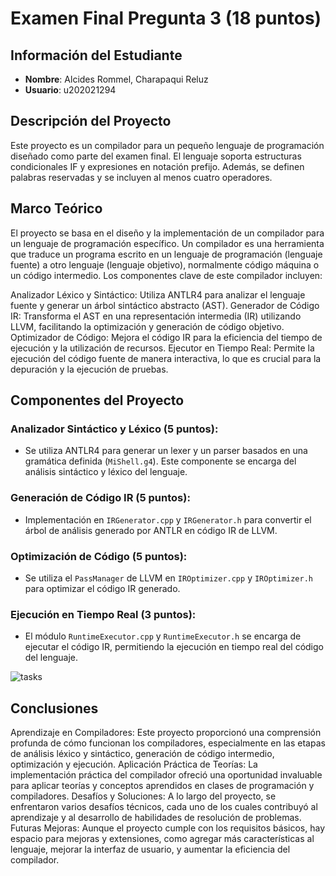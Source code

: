# Examen Final Pregunta 3 (18 puntos)

## Información del Estudiante

- **Nombre**: Alcides Rommel, Charapaqui Reluz
- **Usuario**: u202021294

## Descripción del Proyecto

Este proyecto es un compilador para un pequeño lenguaje de programación diseñado como parte del examen final. El lenguaje soporta estructuras condicionales IF y expresiones en notación prefijo. Además, se definen palabras reservadas y se incluyen al menos cuatro operadores.

## Marco Teórico
El proyecto se basa en el diseño y la implementación de un compilador para un lenguaje de programación específico. Un compilador es una herramienta que traduce un programa escrito en un lenguaje de programación (lenguaje fuente) a otro lenguaje (lenguaje objetivo), normalmente código máquina o un código intermedio. Los componentes clave de este compilador incluyen:

Analizador Léxico y Sintáctico: Utiliza ANTLR4 para analizar el lenguaje fuente y generar un árbol sintáctico abstracto (AST).
Generador de Código IR: Transforma el AST en una representación intermedia (IR) utilizando LLVM, facilitando la optimización y generación de código objetivo.
Optimizador de Código: Mejora el código IR para la eficiencia del tiempo de ejecución y la utilización de recursos.
Ejecutor en Tiempo Real: Permite la ejecución del código fuente de manera interactiva, lo que es crucial para la depuración y la ejecución de pruebas.

## Componentes del Proyecto

### Analizador Sintáctico y Léxico (5 puntos):

- Se utiliza ANTLR4 para generar un lexer y un parser basados en una gramática definida (`MiShell.g4`). Este componente se encarga del análisis sintáctico y léxico del lenguaje.

### Generación de Código IR (5 puntos):

- Implementación en `IRGenerator.cpp` y `IRGenerator.h` para convertir el árbol de análisis generado por ANTLR en código IR de LLVM.

### Optimización de Código (5 puntos):

- Se utiliza el `PassManager` de LLVM en `IROptimizer.cpp` y `IROptimizer.h` para optimizar el código IR generado.

### Ejecución en Tiempo Real (3 puntos):

- El módulo `RuntimeExecutor.cpp` y `RuntimeExecutor.h` se encarga de ejecutar el código IR, permitiendo la ejecución en tiempo real del código del lenguaje.

![tasks](https://cdn.discordapp.com/attachments/1159637113541759146/1179900255257501787/image.png?ex=657b76be&is=656901be&hm=f49d857a78e88aaac2397f38df9fe17b1227cad199fd0ffdafa164930823bdfb&)

## Conclusiones
Aprendizaje en Compiladores: Este proyecto proporcionó una comprensión profunda de cómo funcionan los compiladores, especialmente en las etapas de análisis léxico y sintáctico, generación de código intermedio, optimización y ejecución.
Aplicación Práctica de Teorías: La implementación práctica del compilador ofreció una oportunidad invaluable para aplicar teorías y conceptos aprendidos en clases de programación y compiladores.
Desafíos y Soluciones: A lo largo del proyecto, se enfrentaron varios desafíos técnicos, cada uno de los cuales contribuyó al aprendizaje y al desarrollo de habilidades de resolución de problemas.
Futuras Mejoras: Aunque el proyecto cumple con los requisitos básicos, hay espacio para mejoras y extensiones, como agregar más características al lenguaje, mejorar la interfaz de usuario, y aumentar la eficiencia del compilador.
